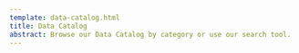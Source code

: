 ```yaml
---
template: data-catalog.html
title: Data Catalog
abstract: Browse our Data Catalog by category or use our search tool.
---
```

